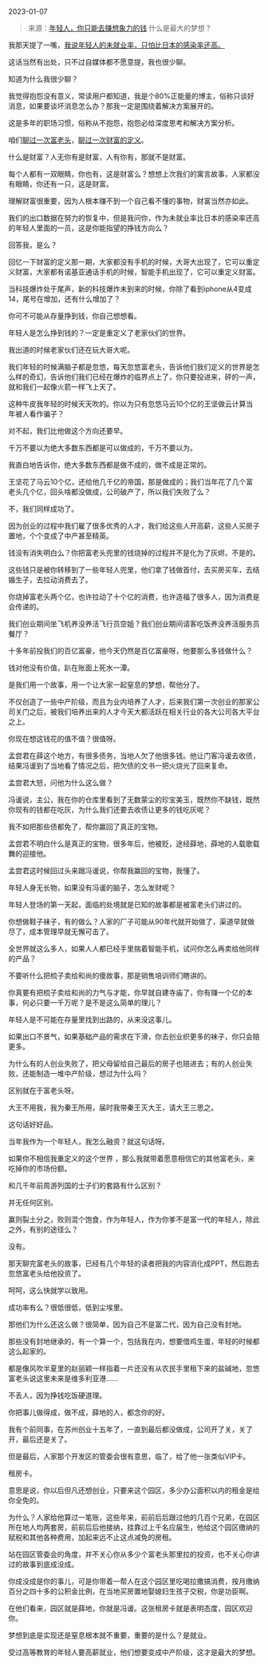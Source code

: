2023-01-07

> 来源：[年轻人，你只能去赚想象力的钱](http://mp.weixin.qq.com/s?__biz=MzU0MjYwNDU2Mw==&mid=2247509321&idx=1&sn=ad057b4589c12103063ecd608768bc29&chksm=fb1ac935cc6d402371ded32bd855de8664cd0205f5359518db9601961611114ff86ff7740d07&scene=27#wechat_redirect)
> 什么是最大的梦想？

我那天提了一嘴，[我说年轻人的未就业率，只怕比日本的感染率还高。](http://mp.weixin.qq.com/s?__biz=MzU3NDc5Nzc0NQ==&mid=2247522050&idx=1&sn=1c26541e4430d4b7e417379514c39769&chksm=fd2e35dcca59bcca077e155fd5c827e9805fc44a5f41082ef53610b8b92b4517bd5177e2c82c&scene=21#wechat_redirect)  

这话当然有出处，只不过自媒体都不愿意提，我也很少聊。  

知道为什么我很少聊？

我觉得抱怨没有意义，常读用户都知道，我是个80%正能量的博主，俗称只谈好消息，如果要谈坏消息怎么办？那我一定是围绕着解决方案展开的。  

这是多年的职场习惯，俗称从不抱怨，抱怨必给深度思考和解决方案分析。  

咱们[聊过一次富老头](http://mp.weixin.qq.com/s?__biz=MzU0MjYwNDU2Mw==&mid=2247509303&idx=1&sn=fefdfc46e12c577aaec7aa0213010e0f&chksm=fb1ac94bcc6d405d07b5c8023ba1919442759f915e9047be6152e5eb8e4af3a77344812a8261&scene=21#wechat_redirect)，[聊过一次财富的定义](http://mp.weixin.qq.com/s?__biz=MzU0MjYwNDU2Mw==&mid=2247509315&idx=2&sn=ebaefd77e3b7d2149febf17deddf1375&chksm=fb1ac93fcc6d4029013241ce620eadd75c96bdb19e8f978f9dfac38538f26c3dd082e3052c0b&scene=21#wechat_redirect)。  

什么是财富？人无你有是财富，人有你有，那就不是财富。  

每个人都有一双眼睛，你也有，这是财富么？想想上次我们的寓言故事，人家都没有眼睛，你还有一只，这是财富。  

理解财富很重要，因为人根本赚不到一个自己看不懂的事物，财富当然亦如此。  

我们的出口数据在努力的恢复中，但是我问你，作为未就业率比日本的感染率还高的年轻人里面的一员，这是你能指望的挣钱方向么？  

回答我，是么？

回忆一下财富的定义那一期，大家都没有手机的时候，大哥大出现了，它可以重定义财富，大家都有诺基亚通话手机的时候，智能手机出现了，它可以重定义财富。  

当科技爆炸处于尾声，新的科技爆炸未到来的时候，你除了看到iphone从4变成14，尾号在增加，还有什么增加了？

你可不可能从存量挣到钱，你自己想想看。  

年轻人是怎么挣到钱的？一定是重定义了老家伙们的世界。  

我出道的时候老家伙们还在玩大哥大呢。  

我们年轻的时候满脑子都是忽悠，每天忽悠富老头，告诉他们我们定义的世界是怎么样的奇幻，告诉他们我们已经在爆炸的临界点上了，你只要投进来，砰的一声，就和我们一起像火箭一样飞上天了。  

这种牛皮我年轻的时候天天吹的。你以为只有忽悠马云10个亿的王坚做云计算当年被人看作骗子？  

对不起，我们比他做这个方向还要早。

千万不要以为绝大多数东西都是可以做成的，千万不要以为。  

我直白地告诉你，绝大多数东西都是做不成的，做不成是正常的。  

王坚花了马云10个亿，还给他几千亿的帝国，那是做成的；我们当年花了几个富老头几个亿，回头啥都没做成，公司破产了，所以我们失败了么？  

不，我们同样成功了。

因为创业的过程中我们雇了很多优秀的人才，我们给这些人开高薪，这些人买房子置地，个个变成了中产甚至精英。  

钱没有消失明白么？你把富老头兜里的钱烧掉的过程并不是化为了灰烬，不是的。  

这些钱只是被你转移到了一些年轻人兜里，他们拿了钱做首付，去买房买车，去结婚生子，去拉动消费去了。  

你烧掉富老头两个亿，也许拉动了十个亿的消费，也许造福了很多人，因为消费是会传递的。

我们创业期间坐飞机养没养活飞行员空姐？我们创业期间请客吃饭养没养活服务员餐厅？  

十多年前投我们的百亿富豪，他今天仍然是百亿富豪呀，他要那么多钱做什么？

钱对他没有价值，趴在账面上死水一潭。  

是我们用一个故事，用一个让大家一起窒息的梦想，帮他分了。  

不仅创造了一些中产阶级，而且为业内培养了人才，后来我们第一次创业的那家公司关门之后，被我们培养出来的人才今天大都活跃在相关行业的各大公司各大平台之上。  

你现在想这钱花的值不值？很值呀。

孟尝君在薛这个地方，有很多债务，当地人欠了他很多钱。他让门客冯谖去收债，结果冯谖到了当地看了情况之后，把欠债的文书一把火烧光了回来复命。

孟尝君大怒，问他为什么这么做？

冯谖说，主公，我在你的仓库里看到了无数蒙尘的珍宝美玉，既然你不缺钱，既然你现有的钱都在吃灰，为什么我们还要去收债让更多的钱吃灰呢？

我不如把那些债都免了，帮你赢回了真正的宝物。

孟尝君不明白什么是真正的宝物，很多年后，他被贬，途经薛地，薛地的人载歌载舞的迎接他。

孟尝君这时候回过头来跟冯谖说，你帮我赢回的宝物，我懂了。

年轻人身无长物，如果没有冯谖的脑子，怎么发财呢？

年轻人登场的第一天起，面临的处境就是已知的故事都是被富老头们讲过的。  

你想做鞋子袜子，有的做么？人家的厂子可能从90年代就开始做了，渠道早就做尽了，成本管理早就无懈可击了。  

全世界就这么多人，如果人人都已经手里揣着智能手机，试问你怎么再卖给他同样的产品？  

不要听什么把梳子卖给和尚的傻故事，那是销售培训师们瞎讲的。

你真要有把梳子卖给和尚的力气与才能，你早就自建寺庙了，你有赚一个亿的本事，何必只要一千万呢？是不是这么简单的理儿？

年轻人是不可能在存量里找到出路的，从来没这事儿。  

如果出口不景气，如果基础产品的需求在下滑，你去创业织更多的袜子，你只会赔更多。  

为什么有的人创业失败了，把父母留给自己最后的房子也赔进去；有的人创业失败，还能制造一堆中产阶级，想过为什么吗？  

区别就在于富老头呀。  

大王不用我，我为秦王所用，届时我带秦王灭大王，请大王三思之。  

这句话好好品。  

当年我作为一个年轻人，我怎么融资？就这句话呀。  

如果你不相信我重定义的这个世界 ，那么我就带着愿意相信它的其他富老头，来吃掉你的市场份额。  

和几千年前周游列国的士子们的套路有什么区别？

并无任何区别。

赢则裂土分之，败则混个饱食，作为年轻人，作为你爹不是富一代的年轻人，除此之外，有别的途径么？  

没有。

那天聊完富老头的故事，已经有几个年轻的读者把我的内容消化成PPT，然后跑去忽悠富老头给他投资了。  

呵呵，这么快就学以致用。  

成功率有么？很低很低，低到尘埃里。  

那他们为什么还这么做？很简单，因为自己不是富二代，因为自己没有封地。

那些没有封地继承的，有一个算一个，包括我在内，想要借鸡生蛋，年轻的时候都这么起家的。

都是像风吹半夏里的赵丽颖一样指着一片还没有从农民手里租下来的盐碱地，忽悠富老头说这里未来是维多利亚港......  

不丢人，因为挣钱吃饭硬道理。  

你把事儿做得成，做不成，薛地的人，都念你的好。

我有个前同事，在苏州创业十五年了，一直到最后都没做成，公司开了关，关了开，最后还是关了。  

但是最后，人家那个开发区的管委会很有意思，临了，给了他一张类似VIP卡。  

租房卡。  

意思是说，你以后但凡还想创业，只要来这个园区，多少办公面积以内的租金是给你全免的。

为什么？人家给他算过一笔账，这些年来，前前后后跟过他的几百个兄弟，在园区所在地人均两套房，前前后后他接纳，挂靠过上千名应届生，他给这个园区缴纳的赋税和其他各种费用，加起来远不止这点减免的房租。

站在园区管委会的角度，并不关心你从多少个富老头那里拉的投资，也不关心你讲过的故事到底成没成。  

你成没成是你的事儿，可是你带着一帮人在这个园区里吃喝拉撒搞消费，按月缴纳百分之四十多的公积金比例，在当地买房置地娶媳妇生孩子交税，你是功臣啊。

在他们看来，园区就是薛地，你就是冯谖。这张租房卡就是表明态度，园区欢迎你。

梦想到底是实现还是窒息根本就不重要，重要的是什么？是就业。  

受过高等教育的年轻人要高薪就业，他们想要变成中产阶级，这才是最大的梦想。

